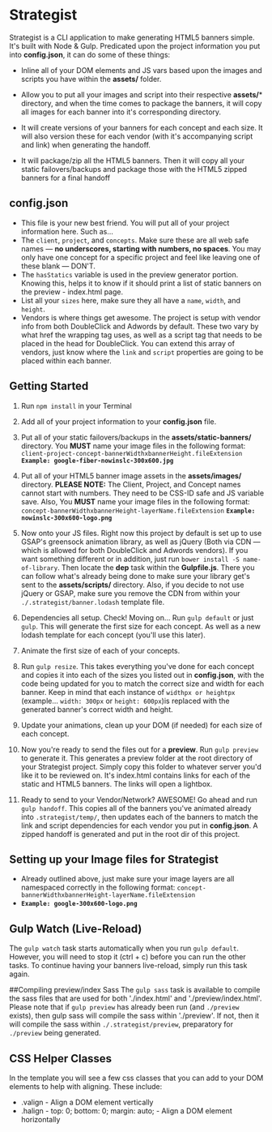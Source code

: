 # Strategist

Strategist is a CLI application to make generating HTML5 banners simple. It's built with Node & Gulp. Predicated upon the project information you put into **config.json**, it can do some of these things:
* Inline all of your DOM elements and JS vars based upon the images and scripts you have within the **assets/** folder.

* Allow you to put all your images and script into their respective **assets/*** directory, and when the time comes to package the banners, it will copy all images for each banner into it's corresponding directory.

* It will create versions of your banners for each concept and each size. It will also version these for each vendor (with it's accompanying script and link) when generating the handoff.

* It will package/zip all the HTML5 banners. Then it will copy all your static failovers/backups and package those with the HTML5 zipped banners for a final handoff

## config.json
* This file is your new best friend. You will put all of your project information here. Such as...
* The `client`, `project`, and `concepts`. Make sure these are all web safe names — **no underscores, starting with numbers, no spaces**. You may only have one concept for a specific project and feel like leaving one of these blank — DON'T.
* The `hasStatics` variable is used in the preview generator portion. Knowing this, helps it to know if it should print a list of static banners on the preview - index.html page.
* List all your `sizes` here, make sure they all have a `name`, `width`, and `height`.
* Vendors is where things get awesome. The project is setup with vendor info from both DoubleClick and Adwords by default. These two vary by what href the wrapping <a> tag uses, as well as a script tag that needs to be placed in the head for DoubleClick. You can extend this array of vendors, just know where the `link` and `script` properties are going to be placed within each banner.

## Getting Started
1. Run `npm install` in your Terminal

2. Add all of your project information to your **config.json** file.

3. Put all of your static failovers/backups in the **assets/static-banners/** directory. You **MUST** name your image files in the following format:
	`client-project-concept-bannerWidthxbannerHeight.fileExtension`
	**`Example: google-fiber-nowinslc-300x600.jpg`**

4. Put all of your HTML5 banner image assets in the **assets/images/** directory. **PLEASE NOTE:** The Client, Project, and Concept names cannot start with numbers. They need to be CSS-ID safe and JS variable save. Also, You **MUST** name your image files in the following format:
	`concept-bannerWidthxbannerHeight-layerName.fileExtension`
	**`Example: nowinslc-300x600-logo.png`**

5. Now onto your JS files. Right now this project by default is set up to use GSAP's greensock animation library, as well as jQuery (Both via CDN — which is allowed for both DoubleClick and Adwords vendors). If you want something different or in addition, just run `bower install -S name-of-library`. Then locate the **dep** task within the **Gulpfile.js**. There you can follow what's already being done to make sure your library get's sent to the **assets/scripts/** directory. Also, if you decide to not use jQuery or GSAP, make sure you remove the CDN from within your `./.strategist/banner.lodash` template file.

6. Dependencies all setup. Check! Moving on... Run `gulp default` or just `gulp`. This will generate the first size for each concept. As well as a new lodash template for each concept (you'll use this later).

7. Animate the first size of each of your concepts.

8. Run `gulp resize`. This takes everything you've done for each concept and copies it into each of the sizes you listed out in **config.json**, with the code being updated for you to match the correct size and width for each banner. Keep in mind that each instance of `widthpx or heightpx` (example... `width: 300px` or `height: 600px`)is replaced with the generated banner's correct width and height.

9. Update your animations, clean up your DOM (if needed) for each size of each concept.

10. Now you're ready to send the files out for a **preview**. Run `gulp preview` to generate it. This generates a preview folder at the root directory of your Strategist project. Simply copy this folder to whatever server you'd like it to be reviewed on. It's index.html contains links for each of the static and  HTML5 banners. The links will open a lightbox.

11. Ready to send to your Vendor/Network? AWESOME! Go ahead and run `gulp handoff`. This copies all of the banners you've animated already into `.strategist/temp/`, then updates each of the banners to match the link and script dependencies for each vendor you put in **config.json**. A zipped handoff is generated and put in the root dir of this project.

## Setting up your Image files for Strategist
* Already outlined above, just make sure your image layers are all namespaced correctly in the following format: `concept-bannerWidthxbannerHeight-layerName.fileExtension`
*	**`Example: google-300x600-logo.png`**

## Gulp Watch (Live-Reload)
The `gulp watch` task starts automatically when you run `gulp default`. However, you will need to stop it (ctrl + c) before you can run the other tasks. To continue having your banners live-reload, simply run this task again.

##Compiling preview/index Sass
The `gulp sass` task is available to compile the sass files that are used for both './index.html' and './preview/index.html'. Please note that if `gulp preview` has already been run (and `./preview` exists), then gulp sass will compile the sass within './preview'. If not, then it will compile the sass within `./.strategist/preview`, preparatory for `./preview` being generated.

## CSS Helper Classes
In the template you will see a few css classes that you can add to your DOM elements to help with aligning. These include:
* .valign - Align a DOM element vertically
* .halign -	top: 0;	bottom: 0; margin: auto; - Align a DOM element horizontally
